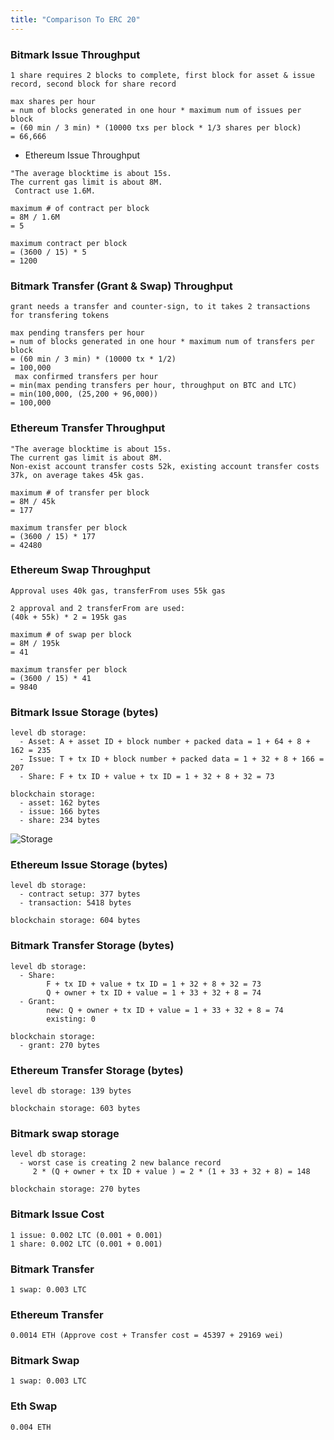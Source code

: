 ```yaml
---
title: "Comparison To ERC 20"
---
```


### Bitmark Issue Throughput

```
1 share requires 2 blocks to complete, first block for asset & issue record, second block for share record

max shares per hour
= num of blocks generated in one hour * maximum num of issues per block
= (60 min / 3 min) * (10000 txs per block * 1/3 shares per block)
= 66,666
```

* Ethereum Issue Throughput

```
"The average blocktime is about 15s.
The current gas limit is about 8M.
 Contract use 1.6M.

maximum # of contract per block
= 8M / 1.6M
= 5

maximum contract per block
= (3600 / 15) * 5
= 1200
```

### Bitmark Transfer (Grant & Swap) Throughput

```
grant needs a transfer and counter-sign, to it takes 2 transactions for transfering tokens

max pending transfers per hour
= num of blocks generated in one hour * maximum num of transfers per block
= (60 min / 3 min) * (10000 tx * 1/2)
= 100,000
 max confirmed transfers per hour
= min(max pending transfers per hour, throughput on BTC and LTC)
= min(100,000, (25,200 + 96,000))
= 100,000
```

### Ethereum Transfer Throughput

```
"The average blocktime is about 15s.
The current gas limit is about 8M.
Non-exist account transfer costs 52k, existing account transfer costs 37k, on average takes 45k gas.

maximum # of transfer per block
= 8M / 45k
= 177

maximum transfer per block
= (3600 / 15) * 177
= 42480
```

### Ethereum Swap Throughput

```
Approval uses 40k gas, transferFrom uses 55k gas

2 approval and 2 transferFrom are used:
(40k + 55k) * 2 = 195k gas

maximum # of swap per block
= 8M / 195k
= 41

maximum transfer per block
= (3600 / 15) * 41
= 9840
```

### Bitmark Issue Storage (bytes)

```
level db storage:
  - Asset: A + asset ID + block number + packed data = 1 + 64 + 8 + 162 = 235
  - Issue: T + tx ID + block number + packed data = 1 + 32 + 8 + 166 = 207
  - Share: F + tx ID + value + tx ID = 1 + 32 + 8 + 32 = 73

blockchain storage: 
  - asset: 162 bytes
  - issue: 166 bytes
  - share: 234 bytes
```

![Storage](Storage.png)

### Ethereum Issue Storage (bytes)

```
level db storage:
  - contract setup: 377 bytes
  - transaction: 5418 bytes

blockchain storage: 604 bytes
```

### Bitmark Transfer Storage (bytes)

```
level db storage:
  - Share: 
        F + tx ID + value + tx ID = 1 + 32 + 8 + 32 = 73
        Q + owner + tx ID + value = 1 + 33 + 32 + 8 = 74
  - Grant:
        new: Q + owner + tx ID + value = 1 + 33 + 32 + 8 = 74
        existing: 0

blockchain storage:
  - grant: 270 bytes
```

### Ethereum Transfer Storage (bytes)

```
level db storage: 139 bytes

blockchain storage: 603 bytes
```

### Bitmark swap storage

```
level db storage:
  - worst case is creating 2 new balance record
     2 * (Q + owner + tx ID + value ) = 2 * (1 + 33 + 32 + 8) = 148

blockchain storage: 270 bytes
```
### Bitmark Issue Cost

```
1 issue: 0.002 LTC (0.001 + 0.001)
1 share: 0.002 LTC (0.001 + 0.001)
```

### Bitmark Transfer

```
1 swap: 0.003 LTC
```

### Ethereum Transfer

```
0.0014 ETH (Approve cost + Transfer cost = 45397 + 29169 wei)
```

### Bitmark Swap

```
1 swap: 0.003 LTC
```

### Eth Swap

```
0.004 ETH
```